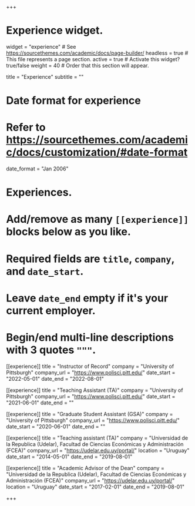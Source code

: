 +++
# Experience widget.
widget = "experience"  # See https://sourcethemes.com/academic/docs/page-builder/
headless = true  # This file represents a page section.
active = true  # Activate this widget? true/false
weight = 40  # Order that this section will appear.

title = "Experience"
subtitle = ""

# Date format for experience
#   Refer to https://sourcethemes.com/academic/docs/customization/#date-format
date_format = "Jan 2006"

# Experiences.
#   Add/remove as many `[[experience]]` blocks below as you like.
#   Required fields are `title`, `company`, and `date_start`.
#   Leave `date_end` empty if it's your current employer.
#   Begin/end multi-line descriptions with 3 quotes `"""`.

[[experience]]
  title = "Instructor of Record"
  company = "University of Pittsburgh"
  company_url = "https://www.polisci.pitt.edu/"
  date_start = "2022-05-01"
  date_end = "2022-08-01"
  
[[experience]]
  title = "Teaching Assistant (TA)"
  company = "University of Pittsburgh"
  company_url = "https://www.polisci.pitt.edu/"
  date_start = "2021-06-01"
  date_end = ""
  
[[experience]]
  title = "Graduate Student Assistant (GSA)"
  company = "University of Pittsburgh"
  company_url = "https://www.polisci.pitt.edu/"
  date_start = "2020-06-01"
  date_end = ""

[[experience]]
  title = "Teaching assistant (TA)"
  company = "Universidad de la Republica (Udelar), Facultad de Ciencias Económicas y Administración (FCEA)"
  company_url = "https://udelar.edu.uy/portal/"
  location = "Uruguay"
  date_start = "2014-05-01"
  date_end = "2019-08-01"
 
 [[experience]]
  title = "Academic Advisor of the Dean"
  company = "Universidad de la Republica (Udelar), Facultad de Ciencias Económicas y Administración (FCEA)"
  company_url = "https://udelar.edu.uy/portal/"
  location = "Uruguay"
  date_start = "2017-02-01"
  date_end = "2019-08-01"
  
+++
